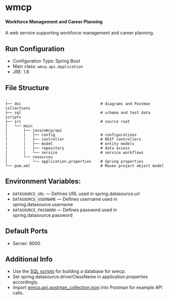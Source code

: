 # wmcp
#### Workforce Management and Career Planning

A web service supporting workforce management and career planning.

## Run Configuration
* Configuration Type: Spring Boot
* Main class: `wmcp.api.Application`
* JRE: 1.8

## File Structure

    .
    ├── doc                                   # diagrams and Postman collections
    ├── sql                                   # schema and test data scripts
    ├── src                                   # source root
    │   └── main
    │       ├── java/wmcp/api
    |       |   ├── config                    # configurations
    |       |   ├── controller                # REST controllers
    |       |   ├── model                     # entity models
    |       |   ├── repository                # data access
    |       |   └── service                   # service workflows
    │       └── resources
    │           └── application.properties    # Spring properties
    └── pom.xml                               # Maven project object model


## Environment Variables:
* `DATASOURCE_URL` — Defines URL used in spring.datasource.url
* `DATASOURCE_USERNAME` — Defines username used in spring.datasource.username
* `DATASOURCE_PASSWORD` — Defines password used in spring.datasource.password

## Default Ports
* Server: 9000

## Additional Info
* Use the [SQL scripts](https://github.com/Tlmader/wmcp/blob/master/sql) for building a database for wmcp.
* Set spring.datasource.driverClassName in application.properties accordingly.
* Import [wmcp.api.postman_collection.json](https://github.com/Tlmader/wmcp/blob/master/doc/wmcp.api.postman_collection.json) into Postman for example API calls.
